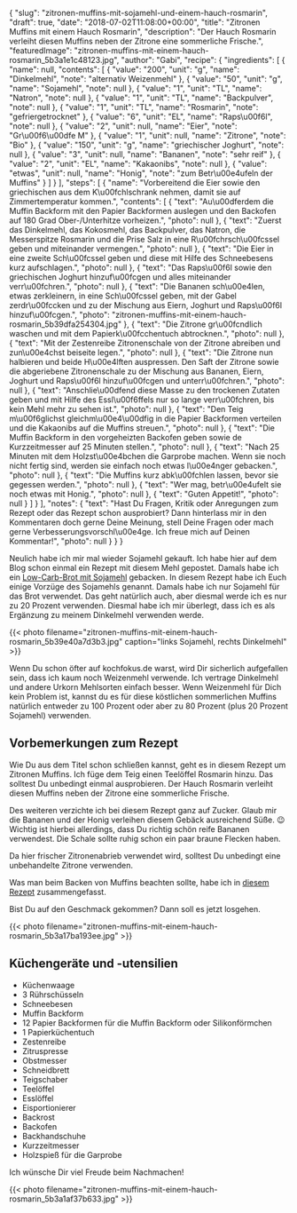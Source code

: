 {
    "slug": "zitronen-muffins-mit-sojamehl-und-einem-hauch-rosmarin",
    "draft": true,
    "date": "2018-07-02T11:08:00+00:00",
    "title": "Zitronen Muffins mit einem Hauch Rosmarin",
    "description": "Der Hauch Rosmarin verleiht diesen Muffins neben der Zitrone eine sommerliche Frische.",
    "featuredImage": "zitronen-muffins-mit-einem-hauch-rosmarin_5b3a1e1c48123.jpg",
    "author": "Gabi",
    "recipe": {
        "ingredients": [
            {
                "name": null,
                "contents": [
                    {
                        "value": "200",
                        "unit": "g",
                        "name": "Dinkelmehl",
                        "note": "alternativ Weizenmehl"
                    },
                    {
                        "value": "50",
                        "unit": "g",
                        "name": "Sojamehl",
                        "note": null
                    },
                    {
                        "value": "1",
                        "unit": "TL",
                        "name": "Natron",
                        "note": null
                    },
                    {
                        "value": "1",
                        "unit": "TL",
                        "name": "Backpulver",
                        "note": null
                    },
                    {
                        "value": "1",
                        "unit": "TL",
                        "name": "Rosmarin",
                        "note": "gefriergetrocknet"
                    },
                    {
                        "value": "6",
                        "unit": "EL",
                        "name": "Raps\u00f6l",
                        "note": null
                    },
                    {
                        "value": "2",
                        "unit": null,
                        "name": "Eier",
                        "note": "Gr\u00f6\u00dfe M"
                    },
                    {
                        "value": "1",
                        "unit": null,
                        "name": "Zitrone",
                        "note": "Bio"
                    },
                    {
                        "value": "150",
                        "unit": "g",
                        "name": "griechischer Joghurt",
                        "note": null
                    },
                    {
                        "value": "3",
                        "unit": null,
                        "name": "Bananen",
                        "note": "sehr reif"
                    },
                    {
                        "value": "2",
                        "unit": "EL",
                        "name": "Kakaonibs",
                        "note": null
                    },
                    {
                        "value": "etwas",
                        "unit": null,
                        "name": "Honig",
                        "note": "zum Betr\u00e4ufeln der Muffins"
                    }
                ]
            }
        ],
        "steps": [
            {
                "name": "Vorbereitend die Eier sowie den griechischen aus dem K\u00fchlschrank nehmen, damit sie auf Zimmertemperatur kommen.",
                "contents": [
                    {
                        "text": "Au\u00dferdem die Muffin Backform mit den Papier Backformen auslegen und den Backofen auf 180 Grad Ober-\/Unterhitze vorheizen.",
                        "photo": null
                    },
                    {
                        "text": "Zuerst das Dinkelmehl, das Kokosmehl, das Backpulver, das Natron, die Messerspitze Rosmarin und die Prise Salz in eine R\u00fchrsch\u00fcssel geben und miteinander vermengen.",
                        "photo": null
                    },
                    {
                        "text": "Die Eier in eine zweite Sch\u00fcssel geben und diese mit Hilfe des Schneebesens kurz aufschlagen.",
                        "photo": null
                    },
                    {
                        "text": "Das Raps\u00f6l sowie den griechischen Joghurt hinzuf\u00fcgen und alles miteinander verr\u00fchren.",
                        "photo": null
                    },
                    {
                        "text": "Die Bananen sch\u00e4len, etwas zerkleinern, in eine Sch\u00fcssel geben, mit der Gabel zerdr\u00fccken und zu der Mischung aus Eiern, Joghurt und Raps\u00f6l hinzuf\u00fcgen.",
                        "photo": "zitronen-muffins-mit-einem-hauch-rosmarin_5b39dfa254304.jpg"
                    },
                    {
                        "text": "Die Zitrone gr\u00fcndlich waschen und mit dem Papierk\u00fcchentuch abtrocknen.",
                        "photo": null
                    },
                    {
                        "text": "Mit der Zestenreibe Zitronenschale von der Zitrone abreiben und zun\u00e4chst beiseite legen.",
                        "photo": null
                    },
                    {
                        "text": "Die Zitrone nun halbieren und beide H\u00e4lften auspressen. Den Saft der Zitrone sowie die abgeriebene Zitronenschale zu der Mischung aus Bananen, Eiern, Joghurt und Raps\u00f6l hinzuf\u00fcgen und unterr\u00fchren.",
                        "photo": null
                    },
                    {
                        "text": "Anschlie\u00dfend diese Masse zu den trockenen Zutaten geben und mit Hilfe des Essl\u00f6ffels nur so lange verr\u00fchren, bis kein Mehl mehr zu sehen ist.",
                        "photo": null
                    },
                    {
                        "text": "Den Teig m\u00f6glichst gleichm\u00e4\u00dfig in die Papier Backformen verteilen und die Kakaonibs auf die Muffins streuen.",
                        "photo": null
                    },
                    {
                        "text": "Die Muffin Backform in den vorgeheizten Backofen geben sowie de Kurzzeitmesser auf 25 Minuten stellen.",
                        "photo": null
                    },
                    {
                        "text": "Nach 25 Minuten mit dem Holzst\u00e4bchen die Garprobe machen.  Wenn sie noch nicht fertig sind, werden sie einfach noch etwas l\u00e4nger gebacken.",
                        "photo": null
                    },
                    {
                        "text": "Die Muffins kurz abk\u00fchlen lassen, bevor sie gegessen werden.",
                        "photo": null
                    },
                    {
                        "text": "Wer mag, betr\u00e4ufelt sie noch etwas mit Honig.",
                        "photo": null
                    },
                    {
                        "text": "Guten Appetit!",
                        "photo": null
                    }
                ]
            }
        ],
        "notes": {
            "text": "Hast Du Fragen, Kritik oder Anregungen zum Rezept oder das Rezept schon ausprobiert? Dann hinterlass mir in den Kommentaren doch gerne Deine Meinung, stell Deine Fragen oder mach gerne Verbesserungsvorschl\u00e4ge. Ich freue mich auf Deinen Kommentar!",
            "photo": null
        }
    }
}

Neulich habe ich mir mal wieder Sojamehl gekauft. Ich habe hier auf dem Blog schon einmal ein Rezept mit diesem Mehl gepostet. Damals habe ich ein [Low-Carb-Brot mit Sojamehl](https://kochfokus.de/artikel/low-carb-brot-mit-sojamehl/ "Low-Carb-Brot mit Sojamehl") gebacken. In diesem Rezept habe ich Euch einige Vorzüge des Sojamehls genannt. Damals habe ich nur Sojamehl für das Brot verwendet. Das geht natürlich auch, aber diesmal werde ich es nur zu 20 Prozent verwenden. Diesmal habe ich mir überlegt, dass ich es als Ergänzung zu meinem Dinkelmehl verwenden werde.

{{< photo filename="zitronen-muffins-mit-einem-hauch-rosmarin_5b39e40a7d3b3.jpg" caption="links Sojamehl, rechts Dinkelmehl" >}}

Wenn Du schon öfter auf kochfokus.de warst, wird Dir sicherlich aufgefallen sein, dass ich kaum noch Weizenmehl verwende. Ich vertrage Dinkelmehl und andere Urkorn Mehlsorten einfach besser. Wenn Weizenmehl für Dich kein Problem ist, kannst du es für diese köstlichen sommerlichen Muffins natürlich entweder zu 100 Prozent oder aber zu 80 Prozent (plus 20 Prozent Sojamehl) verwenden.

## Vorbemerkungen zum Rezept

Wie Du aus dem Titel schon schließen kannst, geht es in diesem Rezept um Zitronen Muffins. Ich füge dem Teig einen Teelöffel Rosmarin hinzu. Das solltest Du unbedingt einmal ausprobieren. Der Hauch Rosmarin verleiht diesen Muffins neben der Zitrone eine sommerliche Frische.

Des weiteren verzichte ich bei diesem Rezept ganz auf Zucker. Glaub mir die Bananen und der Honig verleihen diesem Gebäck ausreichend Süße. 😉Wichtig ist hierbei allerdings, dass Du richtig schön reife Bananen verwendest. Die Schale sollte ruhig schon ein paar braune Flecken haben.

Da hier frischer Zitronenabrieb verwendet wird, solltest Du unbedingt eine unbehandelte Zitrone verwenden.


Was man beim Backen von Muffins beachten sollte, habe ich in [diesem Rezept](https://kochfokus.de/artikel/frischkaese-muffins-mit-himbeeren-und-zitrone/ "diesem Rezept") zusammengefasst.

Bist Du auf den Geschmack gekommen? Dann soll es jetzt losgehen.

{{< photo filename="zitronen-muffins-mit-einem-hauch-rosmarin_5b3a17ba193ee.jpg" >}}


## Küchengeräte und -utensilien

- Küchenwaage
- 3 Rührschüsseln
- Schneebesen
- Muffin Backform
- 12 Papier Backformen für die Muffin Backform oder Silikonförmchen
- 1 Papierküchentuch
- Zestenreibe
- Zitruspresse
- Obstmesser
- Schneidbrett
- Teigschaber
- Teelöffel
- Esslöffel
- Eisportionierer
- Backrost
- Backofen
- Backhandschuhe
- Kurzzeitmesser
- Holzspieß für die Garprobe

Ich wünsche Dir viel Freude beim Nachmachen!

{{< photo filename="zitronen-muffins-mit-einem-hauch-rosmarin_5b3a1af37b633.jpg" >}}